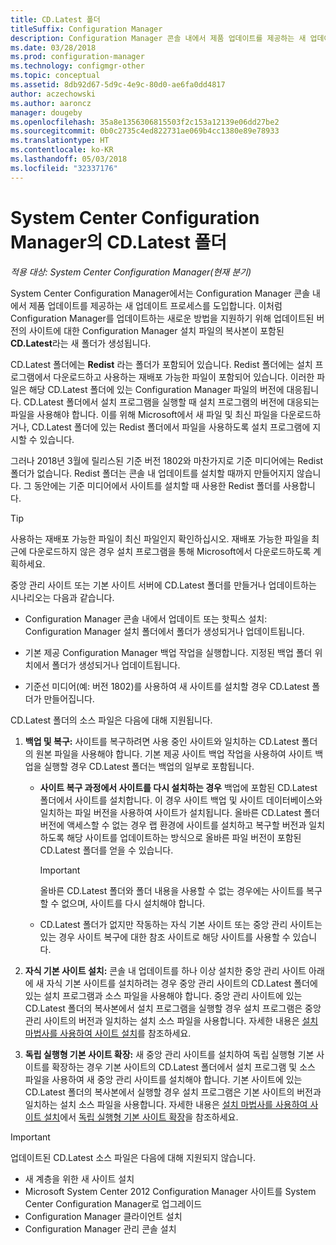 ```yaml
---
title: CD.Latest 폴더
titleSuffix: Configuration Manager
description: Configuration Manager 콘솔 내에서 제품 업데이트를 제공하는 새 업데이트 프로세스에 대해 알아봅니다.
ms.date: 03/28/2018
ms.prod: configuration-manager
ms.technology: configmgr-other
ms.topic: conceptual
ms.assetid: 8db92d67-5d9c-4e9c-80d0-ae6fa0dd4817
author: aczechowski
ms.author: aaroncz
manager: dougeby
ms.openlocfilehash: 35a8e1356306815503f2c153a12139e06dd27be2
ms.sourcegitcommit: 0b0c2735c4ed822731ae069b4cc1380e89e78933
ms.translationtype: HT
ms.contentlocale: ko-KR
ms.lasthandoff: 05/03/2018
ms.locfileid: "32337176"
---
```

# <a name="the-cdlatest-folder-for-system-center-configuration-manager"></a>System Center Configuration Manager의 CD.Latest 폴더

*적용 대상: System Center Configuration Manager(현재 분기)*

System Center Configuration Manager에서는 Configuration Manager 콘솔 내에서 제품 업데이트를 제공하는 새 업데이트 프로세스를 도입합니다. 이처럼 Configuration Manager를 업데이트하는 새로운 방법을 지원하기 위해 업데이트된 버전의 사이트에 대한 Configuration Manager 설치 파일의 복사본이 포함된 **CD.Latest**라는 새 폴더가 생성됩니다.  

CD.Latest 폴더에는 **Redist** 라는 폴더가 포함되어 있습니다. Redist 폴더에는 설치 프로그램에서 다운로드하고 사용하는 재배포 가능한 파일이 포함되어 있습니다. 이러한 파일은 해당 CD.Latest 폴더에 있는 Configuration Manager 파일의 버전에 대응됩니다. CD.Latest 폴더에서 설치 프로그램을 실행할 때 설치 프로그램의 버전에 대응되는 파일을 사용해야 합니다. 이를 위해 Microsoft에서 새 파일 및 최신 파일을 다운로드하거나, CD.Latest 폴더에 있는 Redist 폴더에서 파일을 사용하도록 설치 프로그램에 지시할 수 있습니다.

그러나 2018년 3월에 릴리스된 기준 버전 1802와 마찬가지로 기준 미디어에는 Redist 폴더가 없습니다. Redist 폴더는 콘솔 내 업데이트를 설치할 때까지 만들어지지 않습니다. 그 동안에는 기준 미디어에서 사이트를 설치할 때 사용한 Redist 폴더를 사용합니다.  

> [!TIP]
> 사용하는 재배포 가능한 파일이 최신 파일인지 확인하십시오. 재배포 가능한 파일을 최근에 다운로드하지 않은 경우 설치 프로그램을 통해 Microsoft에서 다운로드하도록 계획하세요.   

 중앙 관리 사이트 또는 기본 사이트 서버에 CD.Latest 폴더를 만들거나 업데이트하는 시나리오는 다음과 같습니다.  

-   Configuration Manager 콘솔 내에서 업데이트 또는 핫픽스 설치: Configuration Manager 설치 폴더에서 폴더가 생성되거나 업데이트됩니다.  

-   기본 제공 Configuration Manager 백업 작업을 실행합니다. 지정된 백업 폴더 위치에서 폴더가 생성되거나 업데이트됩니다.  

-  기준선 미디어(예: 버전 1802)를 사용하여 새 사이트를 설치할 경우 CD.Latest 폴더가 만들어집니다.

CD.Latest 폴더의 소스 파일은 다음에 대해 지원됩니다.  

1.  **백업 및 복구:** 사이트를 복구하려면 사용 중인 사이트와 일치하는 CD.Latest 폴더의 원본 파일을 사용해야 합니다. 기본 제공 사이트 백업 작업을 사용하여 사이트 백업을 실행할 경우 CD.Latest 폴더는 백업의 일부로 포함됩니다.

    -   **사이트 복구 과정에서 사이트를 다시 설치하는 경우** 백업에 포함된 CD.Latest 폴더에서 사이트를 설치합니다. 이 경우 사이트 백업 및 사이트 데이터베이스와 일치하는 파일 버전을 사용하여 사이트가 설치됩니다.  올바른 CD.Latest 폴더 버전에 액세스할 수 없는 경우 랩 환경에 사이트를 설치하고 복구할 버전과 일치하도록 해당 사이트를 업데이트하는 방식으로 올바른 파일 버전이 포함된 CD.Latest 폴더를 얻을 수 있습니다.

        > [!IMPORTANT]  
        >  올바른 CD.Latest 폴더와 폴더 내용을 사용할 수 없는 경우에는 사이트를 복구할 수 없으며, 사이트를 다시 설치해야 합니다.  

    -   CD.Latest 폴더가 없지만 작동하는 자식 기본 사이트 또는 중앙 관리 사이트는 있는 경우 사이트 복구에 대한 참조 사이트로 해당 사이트를 사용할 수 있습니다.  

2.  **자식 기본 사이트 설치:** 콘솔 내 업데이트를 하나 이상 설치한 중앙 관리 사이트 아래에 새 자식 기본 사이트를 설치하려는 경우 중앙 관리 사이트의 CD.Latest 폴더에 있는 설치 프로그램과 소스 파일을 사용해야 합니다. 중앙 관리 사이트에 있는 CD.Latest 폴더의 복사본에서 설치 프로그램을 실행할 경우 설치 프로그램은 중앙 관리 사이트의 버전과 일치하는 설치 소스 파일을 사용합니다. 자세한 내용은 [설치 마법사를 사용하여 사이트 설치](../../../core/servers/deploy/install/use-the-setup-wizard-to-install-sites.md)를 참조하세요.  

3.  **독립 실행형 기본 사이트 확장:** 새 중앙 관리 사이트를 설치하여 독립 실행형 기본 사이트를 확장하는 경우 기본 사이트의 CD.Latest 폴더에서 설치 프로그램 및 소스 파일을 사용하여 새 중앙 관리 사이트를 설치해야 합니다. 기본 사이트에 있는 CD.Latest 폴더의 복사본에서 실행할 경우 설치 프로그램은 기본 사이트의 버전과 일치하는 설치 소스 파일을 사용합니다. 자세한 내용은 [설치 마법사를 사용하여 사이트 설치](../../../core/servers/deploy/install/use-the-setup-wizard-to-install-sites.md)에서 [독립 실행형 기본 사이트 확장](../../../core/servers/deploy/install/use-the-setup-wizard-to-install-sites.md#bkmk_expand)을 참조하세요.

> [!IMPORTANT]  
>  업데이트된 CD.Latest 소스 파일은 다음에 대해 지원되지 않습니다.  
>   
>  -   새 계층을 위한 새 사이트 설치  
>  -   Microsoft System Center 2012 Configuration Manager 사이트를 System Center Configuration Manager로 업그레이드
>  -   Configuration Manager 클라이언트 설치
>  -   Configuration Manager 관리 콘솔 설치

